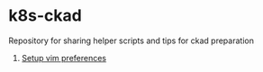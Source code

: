 # k8s-ckad
Repository for sharing helper  scripts and tips for ckad preparation

1. [Setup vim preferences](articles/k8s-ckad-vim.md)
